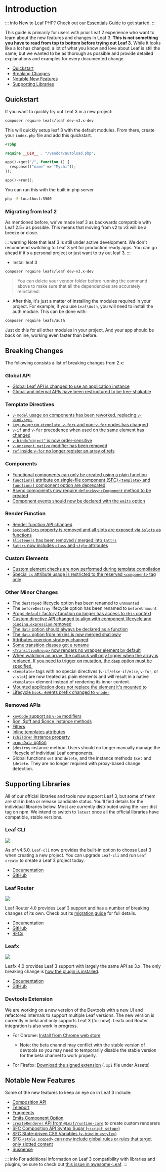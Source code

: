 # Introduction

::: info
New to Leaf PHP? Check out our [Essentials Guide](/v3.x/docs/introduction.html) to get started.
:::

This guide is primarily for users with prior Leaf 2 experience who want to learn about the new features and changes in Leaf 3. **This is not something you have to read from top to bottom before trying out Leaf 3.** While it looks like a lot has changed, a lot of what you know and love about Leaf is still the same; but we wanted to be as thorough as possible and provide detailed explanations and examples for every documented change.

- [Quickstart](#quickstart)
- [Breaking Changes](#breaking-changes)
- [Notable New Features](#notable-new-features)
- [Supporting Libraries](#supporting-libraries)

<!-- ## Overview

<br>
<iframe src="https://player.vimeo.com/video/440868720" width="640" height="360" frameborder="0" allow="autoplay; fullscreen" allowfullscreen></iframe>

Start learning Leaf 3 at [Leaf Mastery](https://www.Leafmastery.com/courses-path/Leaf3). -->

## Quickstart

If you want to quickly try out Leaf 3 in a new project:

```sh
composer require leafs/leaf dev-v3.x-dev
```

This will quickly setup leaf 3 with the default modules. From there, create your `index.php` file and add this quickstart.

```php
<?php

require __DIR__ . "/vendor/autoload.php";

app()->get("/", function () {
  response(["name" => "Mychi"]);
});

app()->run();
```

You can run this with the built in php server

```sh
php -S localhost:5500
```

### Migrating from leaf 2

As mentioned before, we've made leaf 3 as backwards compatible with Leaf 2.5+ as possible. This means that moving from v2 to v3 will be a breeze or close.

::: warning
Note that leaf 3 is still under active development. We don't recommend switching to Leaf 3 yet for production ready apps. You can go ahead if it's a personal project or just want to try out leaf 3.
:::

- Install leaf 3

```sh
composer require leafs/leaf dev-v3.x-dev
```

> You can delete your vendor folder before running the command above to make sure that all the dependencies are accurately reinstalled.

- After this, it's just a matter of installing the modules required in your project.
For example, if you use `Leaf\Auth`, you will need to install the auth module. This can be done with:

```sh
composer require leafs/auth
```

Just do this for all other modules in your project. And your app should be back online, working even faster than before.

## Breaking Changes

The following consists a list of breaking changes from 2.x:

### Global API

- [Global Leaf API is changed to use an application instance](/v3.x/docs/migration/global-api.html)
- [Global and internal APIs have been restructured to be tree-shakable](/v3.x/docs/migration/global-api-treeshaking.html)

### Template Directives

- [`v-model` usage on components has been reworked, replacing `v-bind.sync`](/v3.x/docs/migration/v-model.html)
- [`key` usage on `<template v-for>` and non-`v-for` nodes has changed](/v3.x/docs/migration/key-attribute.html)
- [`v-if` and `v-for` precedence when used on the same element has changed](/v3.x/docs/migration/v-if-v-for.html)
- [`v-bind="object"` is now order-sensitive](/v3.x/docs/migration/v-bind.html)
- [`v-on:event.native` modifier has been removed](./v-on-native-modifier-removed.md)
- [`ref` inside `v-for` no longer register an array of refs](/v3.x/docs/migration/array-refs.html)

### Components

- [Functional components can only be created using a plain function](/v3.x/docs/migration/functional-components.html)
- [`functional` attribute on single-file component (SFC) `<template>` and `functional` component option are deprecated](/v3.x/docs/migration/functional-components.html)
- [Async components now require `defineAsyncComponent` method to be created](/v3.x/docs/migration/async-components.html)
- [Component events should now be declared with the `emits` option](./emits-option.md)

### Render Function

- [Render function API changed](/v3.x/docs/migration/render-function-api.html)
- [`$scopedSlots` property is removed and all slots are exposed via `$slots` as functions](/v3.x/docs/migration/slots-unification.html)
- [`$listeners` has been removed / merged into `$attrs`](./listeners-removed)
- [`$attrs` now includes `class` and `style` attributes](./attrs-includes-class-style.md)

### Custom Elements

- [Custom element checks are now performed during template compilation](/v3.x/docs/migration/custom-elements-interop.html)
- [Special `is` attribute usage is restricted to the reserved `<component>` tag only](/v3.x/docs/migration/custom-elements-interop.html#customized-built-in-elements)

### Other Minor Changes

- The `destroyed` lifecycle option has been renamed to `unmounted`
- The `beforeDestroy` lifecycle option has been renamed to `beforeUnmount`
- [Props `default` factory function no longer has access to `this` context](/v3.x/docs/migration/props-default-this.html)
- [Custom directive API changed to align with component lifecycle and `binding.expression` removed](/v3.x/docs/migration/custom-directives.html)
- [The `data` option should always be declared as a function](/v3.x/docs/migration/data-option.html)
- [The `data` option from mixins is now merged shallowly](/v3.x/docs/migration/data-option.html#mixin-merge-behavior-change)
- [Attributes coercion strategy changed](/v3.x/docs/migration/attribute-coercion.html)
- [Some transition classes got a rename](/v3.x/docs/migration/transition.html)
- [`<TransitionGroup>` now renders no wrapper element by default](/v3.x/docs/migration/transition-group.html)
- [When watching an array, the callback will only trigger when the array is replaced. If you need to trigger on mutation, the `deep` option must be specified.](/v3.x/docs/migration/watch.html)
- `<template>` tags with no special directives (`v-if/else-if/else`, `v-for`, or `v-slot`) are now treated as plain elements and will result in a native `<template>` element instead of rendering its inner content.
- [Mounted application does not replace the element it's mounted to](/v3.x/docs/migration/mount-changes.html)
- [Lifecycle `hook:` events prefix changed to `vnode-`](/v3.x/docs/migration/vnode-lifecycle-events.html)

### Removed APIs

- [`keyCode` support as `v-on` modifiers](/v3.x/docs/migration/keycode-modifiers.html)
- [$on, $off and \$once instance methods](/v3.x/docs/migration/events-api.html)
- [Filters](/v3.x/docs/migration/filters.html)
- [Inline templates attributes](/v3.x/docs/migration/inline-template-attribute.html)
- [`$children` instance property](/v3.x/docs/migration/children.html)
- [`propsData` option](/v3.x/docs/migration/props-data.html)
- `$destroy` instance method. Users should no longer manually manage the lifecycle of individual Leaf components.
- Global functions `set` and `delete`, and the instance methods `$set` and `$delete`. They are no longer required with proxy-based change detection.

## Supporting Libraries

All of our official libraries and tools now support Leaf 3, but some of them are still in beta or release candidate status. You'll find details for the individual libraries below. Most are currently distributed using the `next` dist tag on npm. We intend to switch to `latest` once all the official libraries have compatible, stable versions.

### Leaf CLI

<a href="https://www.npmjs.com/package/@Leaf/cli" target="_blank" noopener noreferrer><img src="https://img.shields.io/npm/v/@Leaf/cli"></a>

As of v4.5.0, `Leaf-cli` now provides the built-in option to choose Leaf 3 when creating a new project. You can upgrade `Leaf-cli` and run `Leaf create` to create a Leaf 3 project today.

- [Documentation](https://cli.leafphp.org/)
- [GitHub](https://github.com/leafphp/Leaf-cli)

### Leaf Router

<a href="https://www.npmjs.com/package/Leaf-router/v/next" target="_blank" noopener noreferrer><img src="https://img.shields.io/npm/v/Leaf-router/next.svg"></a>

Leaf Router 4.0 provides Leaf 3 support and has a number of breaking changes of its own. Check out its [migration guide](https://next.router.leafphp.org/v3.x/docs/migration/) for full details.

- [Documentation](https://next.router.leafphp.org/)
- [GitHub](https://github.com/leafphp/Leaf-router-next)
- [RFCs](https://github.com/leafphp/rfcs/pulls?q=is%3Apr+is%3Amerged+label%3Arouter)

### Leafx

<a href="https://www.npmjs.com/package/Leafx/v/next" target="_blank" noopener noreferrer><img src="https://img.shields.io/npm/v/Leafx/next.svg"></a>

Leafx 4.0 provides Leaf 3 support with largely the same API as 3.x. The only breaking change is [how the plugin is installed](https://next.Leafx.leafphp.org/v3.x/docs/migrating-to-4-0-from-3-x.html#breaking-changes).

- [Documentation](https://next.Leafx.leafphp.org/)
- [GitHub](https://github.com/leafphp/Leafx/tree/4.0)

### Devtools Extension

We are working on a new version of the Devtools with a new UI and refactored internals to support multiple Leaf versions. The new version is currently in beta and only supports Leaf 3 (for now). Leafx and Router integration is also work in progress.

- For Chrome: [Install from Chrome web store](https://chrome.google.com/webstore/detail/leafphp-devtools/ljjemllljcmogpfapbkkighbhhppjdbg?hl=en)

  - Note: the beta channel may conflict with the stable version of devtools so you may need to temporarily disable the stable version for the beta channel to work properly.

- For Firefox: [Download the signed extension](https://github.com/leafphp/Leaf-devtools/releases/tag/v6.0.0-beta.2) (`.xpi` file under Assets)


## Notable New Features

Some of the new features to keep an eye on in Leaf 3 include:

- [Composition API](/v3.x/docs/composition-api-introduction.html)
- [Teleport](/v3.x/docs/teleport.html)
- [Fragments](/v3.x/docs/migration/fragments.html)
- [Emits Component Option](/v3.x/docs/component-custom-events.html)
- [`createRenderer` API from `@Leaf/runtime-core`](https://github.com/leafphp/Leaf-next/tree/master/packages/runtime-core) to create custom renderers
- [SFC Composition API Syntax Sugar (`<script setup>`)](/api/sfc-script-setup.html)
- [SFC State-driven CSS Variables (`v-bind` in `<style>`)](/api/sfc-style.html#state-driven-dynamic-css)
- [SFC `<style scoped>` can now include global rules or rules that target only slotted content](https://github.com/leafphp/rfcs/blob/master/active-rfcs/0023-scoped-styles-changes.md)
- [Suspense](/v3.x/docs/migration/suspense.html) <Badge text="experimental" type="warning" />

::: info
For additional information on Leaf 3 compatibility with libraries and plugins, be sure to check out [this issue in awesome-Leaf](https://github.com/leafphp/awesome-Leaf/issues/3544).
:::
